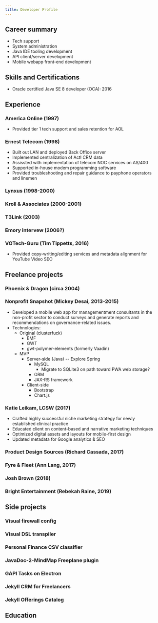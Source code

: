 ```yaml
---
title: Developer Profile
---
```

## Career summary

- Tech support
- System administration
- Java IDE tooling development
- API client/server development
- Mobile webapp front-end development

## Skills and Certifications

- Oracle certified Java SE 8 developer (OCA): 2016

## Experience

### America Online (1997)

- Provided tier 1 tech support and sales retention for AOL

### Ernest Telecom (1998)

- Built out LAN and deployed Back Office server
- Implemented centralization of Act! CRM data
- Assissted with implementation of telecom NOC services on AS/400
- Supported in-house modem programming software
- Provided troubleshooting and repair guidance to payphone operators and linemen

### Lynxus (1998-2000)

### Kroll & Associates (2000-2001)

### T3Link (2003)

### Emory intervew (2006?)

### VOTech-Guru (Tim Tippetts, 2016)

- Provided copy-writing/editing services and metadata alignment for YouTube Video SEO

## Freelance projects

### Phoenix & Dragon (circa 2004)

### Nonprofit Snapshot (Mickey Desai, 2013-2015)

- Developed a mobile web app for managementment consultants in the non-profit sector to conduct surveys and generate reports and recommendations on governance-related issues.
- Technologies:
  - Original (clusterfuck)
    - EMF
    - GWT
    - gwt-polymer-elements (formerly Vaadin)
  - MVP
    - Server-side (Java) -- Explore Spring
      - MySQL
        - Migrate to SQLite3 on path toward PWA web storage?
      - ORM
      - JAX-RS framework
    - Client-side
      - Bootstrap
      - Chart.js

### Katie Leikam, LCSW (2017)

- Crafted highly successful niche marketing strategy for newly established clinical practice
- Educated client on content-based and narrative marketing techniques
- Optimized digital assets and layouts for mobile-first design
- Updated metadata for Google analytics & SEO

### Product Design Sources (Richard Cassada, 2017)

### Fyre & Fleet (Ann Lang, 2017)

### Josh Brown (2018)

### Bright Entertainment (Rebekah Raine, 2019)

## Side projects

### Visual firewall config

### Visual DSL transpiler

### Personal Finance CSV classifier

### JavaDoc-2-MindMap Freeplane plugin

### GAPI Tasks on Electron

### Jekyll CRM for Freelancers

### Jekyll Offerings Catalog

## Education
